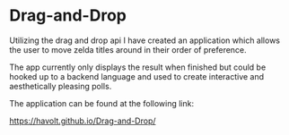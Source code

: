 # Drag-and-Drop

Utilizing the drag and drop api I have created an application which allows the user to move zelda titles around in their order of preference.

The app currently only displays the result when finished but could be hooked up to a backend language and used to create interactive and aesthetically pleasing polls.

The application can be found at the following link:

https://havolt.github.io/Drag-and-Drop/
